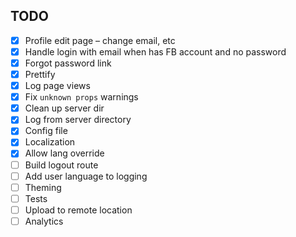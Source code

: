 ## TODO

- [x] Profile edit page – change email, etc
- [x] Handle login with email when has FB account and no password
- [x] Forgot password link
- [x] Prettify
- [x] Log page views
- [x] Fix `unknown props` warnings
- [x] Clean up server dir
- [x] Log from server directory
- [x] Config file
- [x] Localization
- [x] Allow lang override
- [ ] Build logout route
- [ ] Add user language to logging
- [ ] Theming
- [ ] Tests
- [ ] Upload to remote location
- [ ] Analytics
